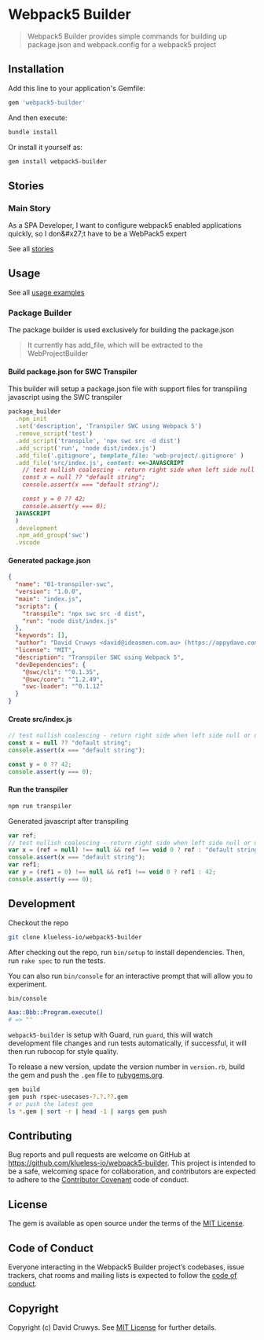 # Webpack5 Builder

> Webpack5 Builder provides simple commands for building up package.json and webpack.config for a webpack5 project

## Installation

Add this line to your application's Gemfile:

```ruby
gem 'webpack5-builder'
```

And then execute:

```bash
bundle install
```

Or install it yourself as:

```bash
gem install webpack5-builder
```

## Stories

### Main Story

As a SPA Developer, I want to configure webpack5 enabled applications quickly, so I don&amp;#x27;t have to be a WebPack5 expert

See all [stories](./STORIES.md)

## Usage

See all [usage examples](./USAGE.md)

### Package Builder

The package builder is used exclusively for building the package.json

> It currently has add_file, which will be extracted to the WebProjectBuilder

#### Build package.json for SWC Transpiler

This builder will setup a package.json file with support files for transpiling javascript using the SWC transpiler

```ruby
package_builder
  .npm_init
  .set('description', 'Transpiler SWC using Webpack 5')
  .remove_script('test')
  .add_script('transpile', 'npx swc src -d dist')
  .add_script('run', 'node dist/index.js')
  .add_file('.gitignore', template_file: 'web-project/.gitignore' )
  .add_file('src/index.js', content: <<~JAVASCRIPT
    // test nullish coalescing - return right side when left side null or undefined
    const x = null ?? "default string";
    console.assert(x === "default string");

    const y = 0 ?? 42;
    console.assert(y === 0);
  JAVASCRIPT
  )
  .development
  .npm_add_group('swc')
  .vscode
```

#### Generated package.json

```json
{
  "name": "01-transpiler-swc",
  "version": "1.0.0",
  "main": "index.js",
  "scripts": {
    "transpile": "npx swc src -d dist",
    "run": "node dist/index.js"
  },
  "keywords": [],
  "author": "David Cruwys <david@ideasmen.com.au> (https://appydave.com/)",
  "license": "MIT",
  "description": "Transpiler SWC using Webpack 5",
  "devDependencies": {
    "@swc/cli": "^0.1.35",
    "@swc/core": "^1.2.49",
    "swc-loader": "^0.1.12"
  }
}
```

#### Create src/index.js

```javascript
// test nullish coalescing - return right side when left side null or undefined
const x = null ?? "default string";
console.assert(x === "default string");

const y = 0 ?? 42;
console.assert(y === 0);
```

#### Run the transpiler

```bash
npm run transpiler
```

Generated javascript after transpiling

```javascript
var ref;
// test nullish coalescing - return right side when left side null or undefined
var x = (ref = null) !== null && ref !== void 0 ? ref : "default string";
console.assert(x === "default string");
var ref1;
var y = (ref1 = 0) !== null && ref1 !== void 0 ? ref1 : 42;
console.assert(y === 0);
```

## Development

Checkout the repo

```bash
git clone klueless-io/webpack5-builder
```

After checking out the repo, run `bin/setup` to install dependencies. Then, run `rake spec` to run the tests.

You can also run `bin/console` for an interactive prompt that will allow you to experiment.

```bash
bin/console

Aaa::Bbb::Program.execute()
# => ""
```

`webpack5-builder` is setup with Guard, run `guard`, this will watch development file changes and run tests automatically, if successful, it will then run rubocop for style quality.

To release a new version, update the version number in `version.rb`, build the gem and push the `.gem` file to [rubygems.org](https://rubygems.org).

```bash
gem build
gem push rspec-usecases-?.?.??.gem
# or push the latest gem
ls *.gem | sort -r | head -1 | xargs gem push
```

## Contributing

Bug reports and pull requests are welcome on GitHub at https://github.com/klueless-io/webpack5-builder. This project is intended to be a safe, welcoming space for collaboration, and contributors are expected to adhere to the [Contributor Covenant](http://contributor-covenant.org) code of conduct.

## License

The gem is available as open source under the terms of the [MIT License](https://opensource.org/licenses/MIT).

## Code of Conduct

Everyone interacting in the Webpack5 Builder project’s codebases, issue trackers, chat rooms and mailing lists is expected to follow the [code of conduct](https://github.com/klueless-io/webpack5-builder/blob/master/CODE_OF_CONDUCT.md).

## Copyright

Copyright (c) David Cruwys. See [MIT License](LICENSE.txt) for further details.

